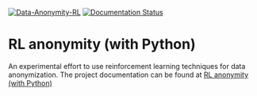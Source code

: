 
[![Data-Anonymity-RL](https://github.com/pockerman/rl_anonymity_with_python/actions/workflows/python-app.yml/badge.svg)](https://github.com/pockerman/rl_anonymity_with_python/actions/workflows/python-app.yml) [![Documentation Status](https://readthedocs.org/projects/rl-anonymity-with-python/badge/?version=latest)](https://rl-anonymity-with-python.readthedocs.io/en/latest/?badge=latest)

# RL anonymity (with Python)

An experimental effort to use reinforcement learning techniques for data anonymization. The project documentation
can be found at <a href="https://rl-anonymity-with-python.readthedocs.io/en/latest/index.html">RL anonymity (with Python)</a>

